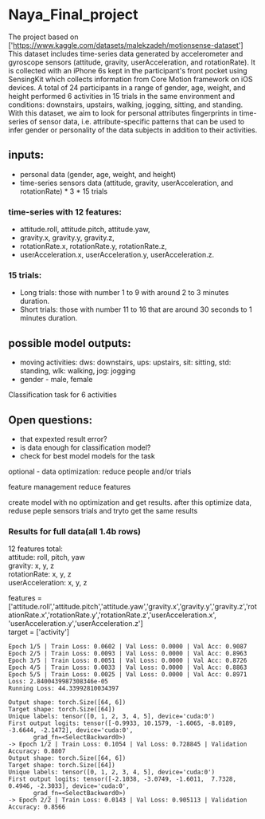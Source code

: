 # Naya_Final_project

The project based on ['https://www.kaggle.com/datasets/malekzadeh/motionsense-dataset']<br />
This dataset includes time-series data generated by accelerometer and gyroscope sensors (attitude, gravity, userAcceleration, and rotationRate). 
It is collected with an iPhone 6s kept in the participant's front pocket using SensingKit which collects information from Core Motion framework on iOS devices. A total of 24 participants in a range of gender, age, weight, and height performed 6 activities in 15 trials in the same environment and conditions: downstairs, upstairs, walking, jogging, sitting, and standing. With this dataset, we aim to look for personal attributes fingerprints in time-series of sensor data, i.e. attribute-specific patterns that can be used to infer gender or personality of the data subjects in addition to their activities.


## inputs: 
 - personal data (gender, age, weight, and height)
 - time-series sensors data (attitude, gravity, userAcceleration, and rotationRate) * 3 * 15 trials

### time-series with 12 features: 
 - attitude.roll, attitude.pitch, attitude.yaw,
 - gravity.x, gravity.y, gravity.z,
 - rotationRate.x, rotationRate.y, rotationRate.z,
 - userAcceleration.x, userAcceleration.y, userAcceleration.z.

### 15 trials:
 - Long trials: those with number 1 to 9 with around 2 to 3 minutes duration.
 - Short trials: those with number 11 to 16 that are around 30 seconds to 1 minutes duration.

## possible model outputs:
 - moving activities: dws: downstairs, ups: upstairs, sit: sitting, std: standing, wlk: walking, jog: jogging
 - gender - male, female

Classification task for 6 activities

## Open questions:
 - that expexted result error?
 - is data enough for classification model?
 - check for best model models for the task

optional - data optimization: reduce people and/or trials

feature management reduce features

create model with no optimization and get results. after this optimize data, reduse peple sensors trials and tryto get the same results

### Results for full data(all 1.4b rows)<br />
12 features total:<br />
attitude: roll, pitch, yaw<br />
gravity: x, y, z<br />
rotationRate: x, y, z<br />
userAcceleration: x, y, z<br />

features = ['attitude.roll','attitude.pitch','attitude.yaw','gravity.x','gravity.y','gravity.z','rotationRate.x','rotationRate.y','rotationRate.z','userAcceleration.x',
'userAcceleration.y','userAcceleration.z']<br />
target = ['activity'] 

```
Epoch 1/5 | Train Loss: 0.0602 | Val Loss: 0.0000 | Val Acc: 0.9087
Epoch 2/5 | Train Loss: 0.0093 | Val Loss: 0.0000 | Val Acc: 0.8963
Epoch 3/5 | Train Loss: 0.0051 | Val Loss: 0.0000 | Val Acc: 0.8726
Epoch 4/5 | Train Loss: 0.0033 | Val Loss: 0.0000 | Val Acc: 0.8863
Epoch 5/5 | Train Loss: 0.0025 | Val Loss: 0.0000 | Val Acc: 0.8971
Loss: 2.8400439987308346e-05
Running Loss: 44.33992810034397
```

```
Output shape: torch.Size([64, 6])
Target shape: torch.Size([64])
Unique labels: tensor([0, 1, 2, 3, 4, 5], device='cuda:0')
First output logits: tensor([-0.9933, 10.1579, -1.6065, -8.0189, -3.6644, -2.1472], device='cuda:0',
       grad_fn=<SelectBackward0>)
-> Epoch 1/2 | Train Loss: 0.1054 | Val Loss: 0.728845 | Validation Accuracy: 0.8807
Output shape: torch.Size([64, 6])
Target shape: torch.Size([64])
Unique labels: tensor([0, 1, 2, 3, 4, 5], device='cuda:0')
First output logits: tensor([-2.1038, -3.0749, -1.6011,  7.7328,  0.4946, -2.3033], device='cuda:0',
       grad_fn=<SelectBackward0>)
-> Epoch 2/2 | Train Loss: 0.0143 | Val Loss: 0.905113 | Validation Accuracy: 0.8566
```



